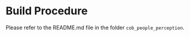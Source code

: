 Build Procedure
==================

Please refer to the README.md file in the folder `cob_people_perception`.
